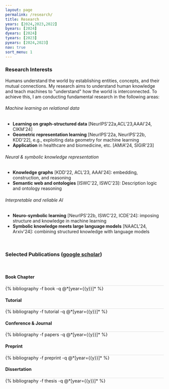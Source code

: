 ```yaml
---
layout: page
permalink: /research/
title: Research
years: [2024,2023,2022]
byears: [2024]
dyears: [2024]
tyears: [2023]
pyears: [2024,2023]
nav: true
sort_menu: 1
---
```


### Research Interests

Humans understand the world by establishing entities, concepts, and their mutual connections. My research aims to understand human knowledge and teach machines to "understand" how the world is interconnected. 
To achieve this, I am conducting fundamental research in the following areas:


###### Machine learning on relational data

- **Learning on graph-structured data** [NeurIPS'22a,ACL'23,AAAI'24, CIKM'24]
- **Geometric representation learning** [NeurIPS'22a, NeurIPS'22b, KDD'22], e.g., exploiting data geometry for machine learning
- **Application** in healthcare and biomedicine, etc. [AMIA'24, SIGIR'23]


###### Neural & symbolic knowledge representation 

- **Knowledge graphs** [KDD'22, ACL'23, AAAI'24]: embedding, construction, and reasoning
- **Semantic web and ontologies** [ISWC'22, ISWC'23]: Description logic and ontology reasoning

###### Interpretable and reliable AI

- **Neuro-symbolic learning** [NeurIPS'22b, ISWC'22, ICDE'24]: imposing structure and knowledge in machine learning
- **Symbolic knowledge meets large language models** [NAACL'24, Arxiv'24]: combining structured knowledge with language models






<!-- ##### Neuro-symbolic learning -->



<br/>

### Selected Publications ([google scholar](https://scholar.google.com/citations?user=lmBXicIAAAAJ))

<br/>


#### Book Chapter 

<div class="publications">
<!-- {% for y in page.byears %} -->
  <div class="row m-0 p-0" style="border-top: 1px solid #ddd; flex-direction: row-reverse;">
    <div class="col-sm-1 mt-2 p-0 pr-1">
      <!-- <h3 class="bibliography-year">{{y}}</h3> -->
    </div>
    <div class="col-sm-11 p-0">
      {% bibliography -f book -q @*[year={{y}}]* %}
    </div>
  </div>
<!-- {% endfor %} -->
</div>

#### Tutorial
<div class="publications">
<!-- <br/> -->
<!-- {% for y in page.tyears %} -->
  <div class="row m-0 p-0" style="border-top: 1px solid #ddd; flex-direction: row-reverse;">
    <div class="col-sm-1 mt-2 p-0 pr-1">
      <!-- <h3 class="bibliography-year">{{y}}</h3> -->
    </div>
    <div class="col-sm-11 p-0">
      {% bibliography -f tutorial -q @*[year={{y}}]* %}
    </div>
  </div>
<!-- {% endfor %} -->
</div>


#### Conference & Journal

<div class="publications">
<!-- {% for y in page.years %} -->
  <div class="row m-0 p-0" style="border-top: 1px solid #ddd; flex-direction: row-reverse;">
    <div class="col-sm-1 mt-2 p-0 pr-1">
      <!-- <h3 class="bibliography-year">{{y}}</h3> -->
    </div>
    <div class="col-sm-11 p-0">
      {% bibliography -f papers -q @*[year={{y}}]* %}
    </div>
  </div>
<!-- {% endfor %} -->
</div>

#### Preprint 

<div class="publications">
<!-- {% for y in page.pyears %} -->
  <div class="row m-0 p-0" style="border-top: 1px solid #ddd; flex-direction: row-reverse;">
    <div class="col-sm-1 mt-2 p-0 pr-1">
      <!-- <h3 class="bibliography-year">{{y}}</h3> -->
    </div>
    <div class="col-sm-11 p-0">
      {% bibliography -f preprint -q @*[year={{y}}]* %}
    </div>
  </div>
<!-- {% endfor %} -->
</div>

#### Dissertation

<div class="publications">
<!-- {% for y in page.dyears %} -->
  <div class="row m-0 p-0" style="border-top: 1px solid #ddd; flex-direction: row-reverse;">
    <div class="col-sm-1 mt-2 p-0 pr-1">
      <!-- <h3 class="bibliography-year">{{y}}</h3> -->
    </div>
    <div class="col-sm-11 p-0">
      {% bibliography -f thesis -q @*[year={{y}}]* %}
    </div>
  </div>
<!-- {% endfor %} -->
</div>



